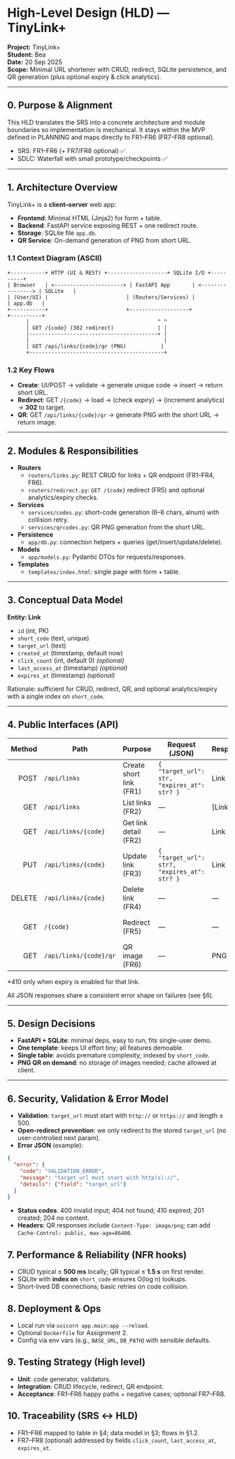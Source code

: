# High-Level Design (HLD) — TinyLink+

**Project:** TinyLink+  
**Student:** Bea  
**Date:** 20 Sep 2025  
**Scope:** Minimal URL shortener with CRUD, redirect, SQLite persistence, and QR generation (plus optional expiry & click analytics).

---

## 0. Purpose & Alignment
This HLD translates the SRS into a concrete architecture and module boundaries so implementation is mechanical. It stays within the MVP defined in PLANNING and maps directly to FR1–FR6 (FR7–FR8 optional).  
- SRS: FR1–FR6 (+ FR7/FR8 optional) ✅  
- SDLC: Waterfall with small prototype/checkpoints ✅

---

## 1. Architecture Overview

TinyLink+ is a **client–server** web app:
- **Frontend**: Minimal HTML (Jinja2) for form + table.  
- **Backend**: FastAPI service exposing REST + one redirect route.  
- **Storage**: SQLite file `app.db`.  
- **QR Service**: On-demand generation of PNG from short URL.

### 1.1 Context Diagram (ASCII)

```
+-----------+ HTTP (UI & REST) +-------------------+ SQLite I/O +----------+
| Browser   | <----------------------> | FastAPI App       | <----------------> | SQLite   |
| (User/UI) |                         | (Routers/Services) |                    | app.db   |
+-----------+                         +-------------------+                    +----------+
      |                                         ^ ^
      | GET /{code} (302 redirect)              | |
      |-----------------------------------------+ |
      |                                           |
      | GET /api/links/{code}/qr (PNG)           |
      +-------------------------------------------+
```

### 1.2 Key Flows
- **Create**: UI/POST → validate → generate unique code → insert → return short URL.  
- **Redirect**: GET `/{code}` → load → (check expiry) → (increment analytics) → **302** to target.  
- **QR**: GET `/api/links/{code}/qr` → generate PNG with the short URL → return image.

---

## 2. Modules & Responsibilities

- **Routers**
  - `routers/links.py`: REST CRUD for links + QR endpoint (FR1–FR4, FR6).
  - `routers/redirect.py`: `GET /{code}` redirect (FR5) and optional analytics/expiry checks.
- **Services**
  - `services/codes.py`: short-code generation (6–8 chars, alnum) with collision retry.
  - `services/qrcodes.py`: QR PNG generation from the short URL.
- **Persistence**
  - `app/db.py`: connection helpers + queries (get/insert/update/delete).
- **Models**
  - `app/models.py`: Pydantic DTOs for requests/responses.
- **Templates**
  - `templates/index.html`: single page with form + table.

---

## 3. Conceptual Data Model
**Entity: Link**
- `id` (int, PK)  
- `short_code` (text, unique)  
- `target_url` (text)  
- `created_at` (timestamp, default now)  
- `click_count` (int, default 0) *(optional)*  
- `last_access_at` (timestamp) *(optional)*  
- `expires_at` (timestamp) *(optional)*

Rationale: sufficient for CRUD, redirect, QR, and optional analytics/expiry with a single index on `short_code`.

---

## 4. Public Interfaces (API)
| Method | Path                         | Purpose                         | Request (JSON)                                  | Response | Status Codes |
|-------:|------------------------------|---------------------------------|--------------------------------------------------|----------|--------------|
| POST   | `/api/links`                 | Create short link (FR1)         | `{ "target_url": str, "expires_at": str? }`     | Link     | **201**, 400 |
| GET    | `/api/links`                 | List links (FR2)                | —                                                | [Link]   | **200**      |
| GET    | `/api/links/{code}`          | Get link detail (FR2)           | —                                                | Link     | **200**, 404 |
| PUT    | `/api/links/{code}`          | Update link (FR3)               | `{ "target_url": str?, "expires_at": str? }`    | Link     | **200**, 400, 404 |
| DELETE | `/api/links/{code}`          | Delete link (FR4)               | —                                                | —        | **204**, 404 |
| GET    | `/{code}`                    | Redirect (FR5)                  | —                                                | —        | **302**, 404, 410* |
| GET    | `/api/links/{code}/qr`       | QR image (FR6)                  | —                                                | PNG      | **200**, 404 |

*410 only when expiry is enabled for that link.

All JSON responses share a consistent error shape on failures (see §6).

---

## 5. Design Decisions
- **FastAPI + SQLite**: minimal deps, easy to run; fits single-user demo.  
- **One template**: keeps UI effort tiny; all features demoable.  
- **Single table**: avoids premature complexity; indexed by `short_code`.  
- **PNG QR on demand**: no storage of images needed; cache allowed at client.

---

## 6. Security, Validation & Error Model
- **Validation**: `target_url` must start with `http://` or `https://` and length ≤ 500.  
- **Open-redirect prevention**: we only redirect to the stored `target_url` (no user-controlled next param).  
- **Error JSON** (example):
```json
{
  "error": {
    "code": "VALIDATION_ERROR",
    "message": "target_url must start with http(s)://",
    "details": {"field": "target_url"}
  }
}
```

- **Status codes**: 400 invalid input; 404 not found; 410 expired; 201 created; 204 no content.
- **Headers**: QR responses include `Content-Type: image/png`; can add `Cache-Control: public, max-age=86400`.

## 7. Performance & Reliability (NFR hooks)
- CRUD typical ≤ **500 ms** locally; QR typical ≤ **1.5 s** on first render.
- SQLite with **index on** `short_code` ensures O(log n) lookups.
- Short-lived DB connections; basic retries on code collision.

## 8. Deployment & Ops
- Local run via `uvicorn app.main:app --reload`.
- Optional `Dockerfile` for Assignment 2.
- Config via env vars (e.g., `BASE_URL`, `DB_PATH`) with sensible defaults.

## 9. Testing Strategy (High level)
- **Unit**: code generator, validators.
- **Integration**: CRUD lifecycle, redirect, QR endpoint.
- **Acceptance**: FR1–FR6 happy paths + negative cases; optional FR7–FR8.

## 10. Traceability (SRS ↔ HLD)
- FR1–FR6 mapped to table in §4; data model in §3; flows in §1.2.
- FR7–FR8 (optional) addressed by fields `click_count`, `last_access_at`, `expires_at`.